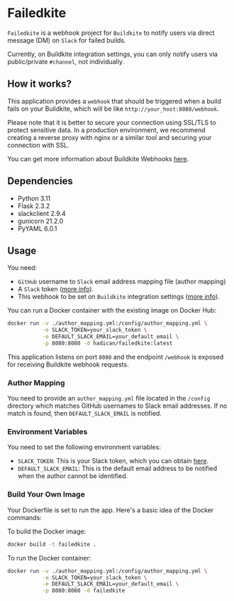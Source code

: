 # Failedkite

`Failedkite` is a webhook project for `Buildkite` to notify users via direct message (DM) on `Slack` for failed builds.

Currently, on Buildkite integration settings, you can only notify users via public/private `#channel`, not individually.

## How it works?

This application provides a `webhook` that should be triggered when a build fails on your Buildkite,
which will be like `http://your_host:8080/webhook`.

Please note that it is better to secure your connection using SSL/TLS to protect sensitive data. In a production
environment, we recommend creating a reverse proxy with nginx or a similar tool and securing your connection with SSL.

You can get more information about Buildkite Webhooks [here](https://buildkite.com/docs/apis/webhooks).

## Dependencies

- Python 3.11
- Flask 2.3.2
- slackclient 2.9.4
- gunicorn 21.2.0
- PyYAML 6.0.1

## Usage

You need:

- `GitHub` username to `Slack` email address mapping file (author mapping)
- A `Slack` token ([more info](https://api.slack.com/authentication/token-types)).
- This webhook to be set on `Buildkite` integration settings ([more info](https://buildkite.com/docs/apis/webhooks)).

You can run a Docker container with the existing image on Docker Hub:

```sh
docker run -v ./author_mapping.yml:/config/author_mapping.yml \
           -e SLACK_TOKEN=your_slack_token \
           -e DEFAULT_SLACK_EMAIL=your_default_email \
           -p 8080:8080 -d hadican/failedkite:latest
```

This application listens on port `8080` and the endpoint `/webhook` is exposed for receiving Buildkite webhook requests.

### Author Mapping

You need to provide an `author_mapping.yml` file located in the `/config` directory which matches GitHub usernames to
Slack email addresses. If no match is found, then `DEFAULT_SLACK_EMAIL` is notified.

### Environment Variables

You need to set the following environment variables:

- `SLACK_TOKEN`: This is your Slack token, which you can obtain [here](https://api.slack.com/authentication/basics).
- `DEFAULT_SLACK_EMAIL`: This is the default email address to be notified when the author cannot be identified.

### Build Your Own Image

Your Dockerfile is set to run the app. Here's a basic idea of the Docker commands:

To build the Docker image:

```sh
docker build -t failedkite .
```

To run the Docker container:

```sh
docker run -v ./author_mapping.yml:/config/author_mapping.yml \
           -e SLACK_TOKEN=your_slack_token \
           -e DEFAULT_SLACK_EMAIL=your_default_email \
           -p 8080:8080 -d failedkite
```
